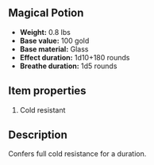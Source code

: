 ## Magical Potion

- **Weight:** 0.8 lbs
- **Base value:** 100 gold
- **Base material:** Glass
- **Effect duration:** 1d10+180 rounds
- **Breathe duration:** 1d5 rounds

## Item properties

1. Cold resistant

## Description

Confers full cold resistance for a duration.
